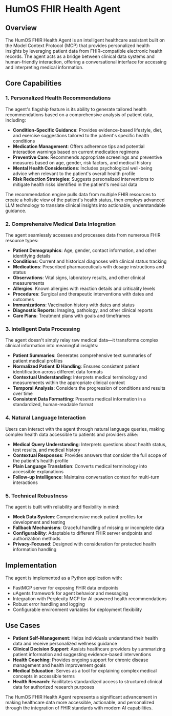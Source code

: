 # HumOS FHIR Health Agent

## Overview

The HumOS FHIR Health Agent is an intelligent healthcare assistant built on the Model Context Protocol (MCP) that provides personalized health insights by leveraging patient data from FHIR-compatible electronic health records. The agent acts as a bridge between clinical data systems and human-friendly interaction, offering a conversational interface for accessing and interpreting medical information.

## Core Capabilities

### 1. Personalized Health Recommendations

The agent's flagship feature is its ability to generate tailored health recommendations based on a comprehensive analysis of patient data, including:

- **Condition-Specific Guidance**: Provides evidence-based lifestyle, diet, and exercise suggestions tailored to the patient's specific health conditions
- **Medication Management**: Offers adherence tips and potential interaction warnings based on current medication regimens
- **Preventive Care**: Recommends appropriate screenings and preventive measures based on age, gender, risk factors, and medical history
- **Mental Health Considerations**: Includes psychological well-being advice when relevant to the patient's overall health profile
- **Risk Reduction Strategies**: Suggests personalized interventions to mitigate health risks identified in the patient's medical data

The recommendation engine pulls data from multiple FHIR resources to create a holistic view of the patient's health status, then employs advanced LLM technology to translate clinical insights into actionable, understandable guidance.

### 2. Comprehensive Medical Data Integration

The agent seamlessly accesses and processes data from numerous FHIR resource types:

- **Patient Demographics**: Age, gender, contact information, and other identifying details
- **Conditions**: Current and historical diagnoses with clinical status tracking
- **Medications**: Prescribed pharmaceuticals with dosage instructions and status
- **Observations**: Vital signs, laboratory results, and other clinical measurements
- **Allergies**: Known allergies with reaction details and criticality levels
- **Procedures**: Surgical and therapeutic interventions with dates and outcomes
- **Immunizations**: Vaccination history with dates and status
- **Diagnostic Reports**: Imaging, pathology, and other clinical reports
- **Care Plans**: Treatment plans with goals and timeframes

### 3. Intelligent Data Processing

The agent doesn't simply relay raw medical data—it transforms complex clinical information into meaningful insights:

- **Patient Summaries**: Generates comprehensive text summaries of patient medical profiles
- **Normalized Patient ID Handling**: Ensures consistent patient identification across different data formats
- **Contextual Understanding**: Interprets medical terminology and measurements within the appropriate clinical context
- **Temporal Analysis**: Considers the progression of conditions and results over time
- **Consistent Data Formatting**: Presents medical information in a standardized, human-readable format

### 4. Natural Language Interaction

Users can interact with the agent through natural language queries, making complex health data accessible to patients and providers alike:

- **Medical Query Understanding**: Interprets questions about health status, test results, and medical history
- **Contextual Responses**: Provides answers that consider the full scope of the patient's health profile
- **Plain Language Translation**: Converts medical terminology into accessible explanations
- **Follow-up Intelligence**: Maintains conversation context for multi-turn interactions

### 5. Technical Robustness

The agent is built with reliability and flexibility in mind:

- **Mock Data System**: Comprehensive mock patient profiles for development and testing
- **Fallback Mechanisms**: Graceful handling of missing or incomplete data
- **Configurability**: Adaptable to different FHIR server endpoints and authorization methods
- **Privacy-Focused**: Designed with consideration for protected health information handling

## Implementation

The agent is implemented as a Python application with:

- FastMCP server for exposing FHIR data endpoints
- uAgents framework for agent behavior and messaging
- Integration with Perplexity MCP for AI-powered health recommendations
- Robust error handling and logging
- Configurable environment variables for deployment flexibility

## Use Cases

- **Patient Self-Management**: Helps individuals understand their health data and receive personalized wellness guidance
- **Clinical Decision Support**: Assists healthcare providers by summarizing patient information and suggesting evidence-based interventions
- **Health Coaching**: Provides ongoing support for chronic disease management and health improvement goals
- **Medical Education**: Serves as a tool for explaining complex medical concepts in accessible terms
- **Health Research**: Facilitates standardized access to structured clinical data for authorized research purposes

The HumOS FHIR Health Agent represents a significant advancement in making healthcare data more accessible, actionable, and personalized through the integration of FHIR standards with modern AI capabilities.
